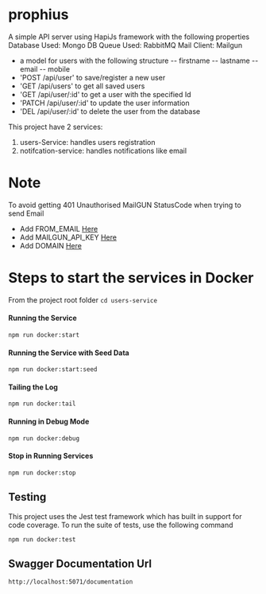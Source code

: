 # prophius
A simple API server using HapiJs framework with the following properties
Database Used: Mongo DB
Queue Used: RabbitMQ
Mail Client: Mailgun

- a model for users with the following structure
  -- firstname
  -- lastname
  -- email
  -- mobile
- 'POST /api/user' to save/register a new user
- 'GET /api/users' to get all saved users
- 'GET /api/user/:id' to get a user with the specified Id
- 'PATCH /api/user/:id' to update the user information
- 'DEL /api/user/:id' to delete the user from the database

This project have 2 services:
 1. users-Service: handles users registration
 2. notifcation-service: handles notifications like email

# Note
 To avoid getting 401 Unauthorised MailGUN StatusCode when trying to send Email
 - Add FROM_EMAIL [Here](https://github.com/sammyboardman/prophius/blob/master/docker-compose.dev.yml#L49) 
 - Add MAILGUN_API_KEY [Here](https://github.com/sammyboardman/prophius/blob/master/docker-compose.dev.yml#L50) 
 - Add DOMAIN [Here](https://github.com/sammyboardman/prophius/blob/master/docker-compose.dev.yml#L51) 

 # Steps to start the services in Docker
  From the project root folder `cd users-service`

 #### Running the Service

    npm run docker:start
    
 #### Running the Service with Seed Data

    npm run docker:start:seed
    
#### Tailing the Log

    npm run docker:tail

#### Running in Debug Mode

    npm run docker:debug
    
#### Stop in Running Services
    
    npm run docker:stop

## Testing

This project uses the Jest test framework which has built in support for
code coverage. To run the suite of tests, use the following command

    npm run docker:test

## Swagger Documentation Url

    http://localhost:5071/documentation
    

